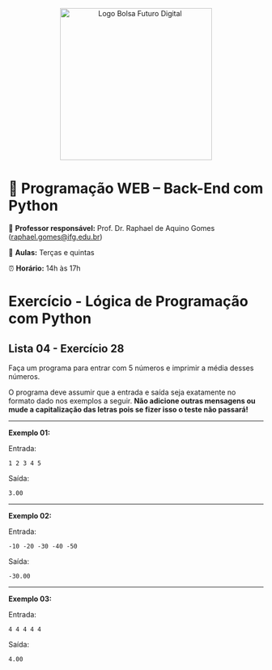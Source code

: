 <p align="center">
  <img src="https://extensao.ifg.edu.br/futurodigital/wp-content/uploads/sites/33/2025/05/Logo_Bolsa_Futuro_Digital-2048x2048.png" alt="Logo Bolsa Futuro Digital" width="300"/>
</p>

# 🐍 Programação WEB – Back-End com Python

📌 **Professor responsável:** Prof. Dr. Raphael de Aquino Gomes (<a href="mailto:raphael.gomes@ifg.edu.br">raphael.gomes@ifg.edu.br</a>)

📅 **Aulas:** Terças e quintas  

⏰ **Horário:** 14h às 17h


# Exercício - Lógica de Programação com Python

## Lista 04 - Exercício 28

Faça um programa para entrar com 5 números e imprimir a média desses números.

O programa deve assumir que a entrada e saída seja exatamente no formato dado nos exemplos a seguir. **Não adicione outras mensagens ou mude a capitalização das letras pois se fizer isso o teste não passará!**

---

**Exemplo 01:**

Entrada:
```
1 2 3 4 5
```
Saída:
```
3.00
```

---

**Exemplo 02:**

Entrada:
```
-10 -20 -30 -40 -50
```
Saída:
```
-30.00
```

---

**Exemplo 03:**

Entrada:
```
4 4 4 4 4
```
Saída:
```
4.00
```
